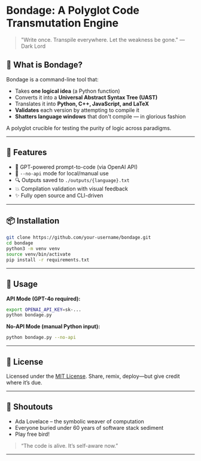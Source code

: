 # Bondage: A Polyglot Code Transmutation Engine

> "Write once. Transpile everywhere. Let the weakness be gone."
> — Dark Lord

## 🧬 What is Bondage?

Bondage is a command-line tool that:

* Takes **one logical idea** (a Python function)
* Converts it into a **Universal Abstract Syntax Tree (UAST)**
* Translates it into **Python, C++, JavaScript, and LaTeX**
* **Validates** each version by attempting to compile it
* **Shatters language windows** that don't compile — in glorious fashion

A polyglot crucible for testing the purity of logic across paradigms.

---

## 🌟 Features

* 🧠 GPT-powered prompt-to-code (via OpenAI API)
* 📅 `--no-api` mode for local/manual use
* 🔍 Outputs saved to `./outputs/{language}.txt`
* 💥 Compilation validation with visual feedback
* ✨ Fully open source and CLI-driven

---

## 📦 Installation

```bash
git clone https://github.com/your-username/bondage.git
cd bondage
python3 -m venv venv
source venv/bin/activate
pip install -r requirements.txt
```

---

## 💪 Usage

**API Mode (GPT-4o required):**

```bash
export OPENAI_API_KEY=sk-...
python bondage.py
```

**No-API Mode (manual Python input):**

```bash
python bondage.py --no-api
```

---

## 🔢 License

Licensed under the [MIT License](LICENSE). Share, remix, deploy—but give credit where it’s due.

---

## 🙏 Shoutouts

* Ada Lovelace – the symbolic weaver of computation
* Everyone buried under 60 years of software stack sediment
* Play free bird!

> “The code is alive. It’s self-aware now.”

---
